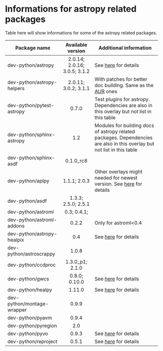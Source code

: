 # Informations for astropy related packages
Table here will show informations for some of the astropy related packages.

Package name | Available version | Additional information
------------ | :---------------: | ----------------------
dev-python/astropy          | 2.0.14; 2.0.16; 3.0.5; 3.1.2 | See [here](https://github.com/Universebenzene/benzene-overlay/tree/master/dev-python/astropy#note-for-astropy) for details
dev-python/astropy-helpers  | 2.0.11; 3.0.2; 3.1.1         | With patches for better doc building. Same as the [AUR](https://aur.archlinux.org/packages/python-astropy-helpers/) ones
dev-python/pytest-astropy   | 0.7.0                        | Test plugins for astropy. Dependencies are also in this overlay but not list in this table
dev-python/sphinx-astropy   | 1.2                          | Modules for building docs of astropy related packages. Dependencies are also in this overlay but not list in this table
dev-python/sphinx-asdf      | 0.1.0\_rc8                   |
dev-python/aplpy            | 1.1.1; 2.0.3                 | Other overlays might needed for newest version. See [here](https://github.com/Universebenzene/benzene-overlay/tree/master/dev-python/aplpy#note-for-aplpy) for details
dev-python/asdf             | 1.3.3; 2.5.0; 2.5.1          |
dev-python/astroml          | 0.3; 0.4.1;                  |
dev-python/astroml-addons   | 0.2.2                        | Only for astroml<0.4
dev-python/astropy-healpix  | 0.4                          | See [here](https://github.com/Universebenzene/benzene-overlay/tree/master/dev-python/astropy-healpix#note-for-astropy-healpix) for details
dev-python/astroscrappy     | 1.0.8                        |
dev-python/ccdproc          | 1.3.0\_p1; 2.1.0             |
dev-python/gwcs             | 0.8.0; 0.10.0                | See [here](https://github.com/Universebenzene/benzene-overlay/tree/master/dev-python/gwcs#note-for-gwcs) for details
dev-python/healpy           | 1.11.0                       | See [here](https://github.com/Universebenzene/benzene-overlay/tree/master/dev-python/healpy#note-for-healpy) for details
dev-python/montage-wrapper  | 0.9.9                        |
dev-python/pyavm            | 0.9.4                        |
dev-python/pyregion         | 2.0                          |
dev-python/pyvo             | 0.9.3                        | See [here](https://github.com/Universebenzene/benzene-overlay/tree/master/dev-python/pyvo#note-for-pyvo) for details
dev-python/reproject        | 0.5.1                        | See [here](https://github.com/Universebenzene/benzene-overlay/tree/master/dev-python/reproject#note-for-reproject) for details
